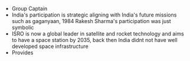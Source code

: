 - Group Captain
- India's participation is strategic aligning with India's future missions such as gaganyaan, 1984 Rakesh Sharma's participation was just symbolic
- ISRO is now a global leader in satellite and rocket technology and aims to have a space station by 2035, back then India didnt not have well developed space infrastructure
- Provides